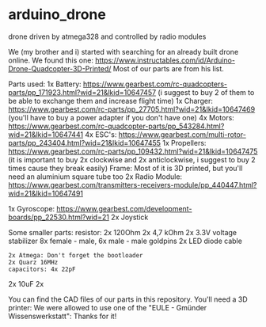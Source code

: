 # arduino_drone
drone driven by atmega328 and controlled by radio modules

We (my brother and i) started with searching for an already built drone online.
We found this one: https://www.instructables.com/id/Arduino-Drone-Quadcopter-3D-Printed/
Most of our parts are from his list.

Parts used:
  1x Battery: https://www.gearbest.com/rc-quadcopters-parts/pp_171923.html?wid=21&lkid=10647457
    (i suggest to buy 2 of them to be able to exchange them and increase flight time)
  1x Charger: https://www.gearbest.com/rc-parts/pp_27705.html?wid=21&lkid=10647469
    (you'll have to buy a power adapter if you don't have one)
  4x Motors: https://www.gearbest.com/rc-quadcopter-parts/pp_543284.html?wid=21&lkid=10647441
  4x ESC's: https://www.gearbest.com/multi-rotor-parts/pp_243404.html?wid=21&lkid=10647455
  1x Propellers: https://www.gearbest.com/rc-parts/pp_109432.html?wid=21&lkid=10647475
    (it is important to buy 2x clockwise and 2x anticlockwise, i suggest to buy 2 times cause they break easily)
  Frame: Most of it is 3D printed, but you'll need an aluminium square tube too
  2x Radio Module: https://www.gearbest.com/transmitters-receivers-module/pp_440447.html?wid=21&lkid=10647491

  1x Gyroscope: https://www.gearbest.com/development-boards/pp_22530.html?wid=21
  2x Joystick

  Some smaller parts:
    resistor: 2x 120Ohm 2x 4,7 kOhm
    2x 3.3V voltage stabilizer
    8x female - male, 6x male - male goldpins
    2x LED diode
    cable
    
    2x Atmega: Don't forget the bootloader
    2x Quarz 16MHz
    capacitors: 4x 22pF
  2x 10uF
 2x


You can find the CAD files of our parts in this repository.
You'll need a 3D printer: We were allowed to use one of the "EULE - Gmünder Wissenswerkstatt": Thanks for it!
